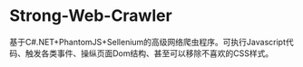 # Strong-Web-Crawler
基于C#.NET+PhantomJS+Sellenium的高级网络爬虫程序。可执行Javascript代码、触发各类事件、操纵页面Dom结构、甚至可以移除不喜欢的CSS样式。
